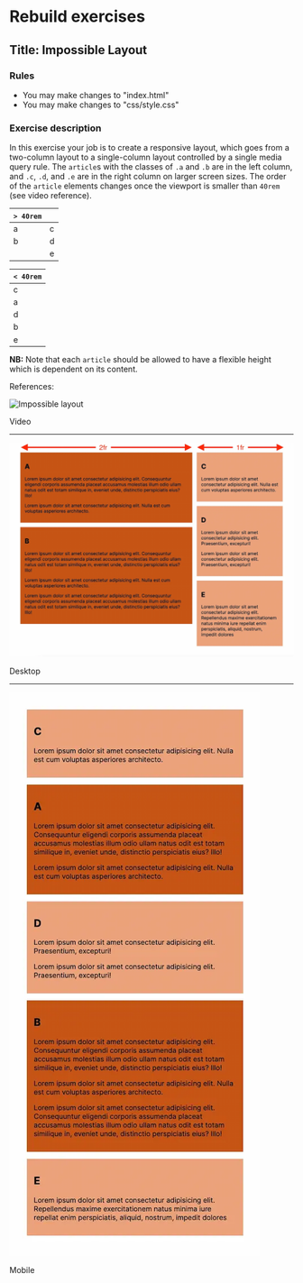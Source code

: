 # Rebuild exercises

## Title: Impossible Layout

### Rules

- You may make changes to "index.html"
- You may make changes to "css/style.css"

### Exercise description

In this exercise your job is to create a responsive layout, which goes from a two-column layout to a single-column layout controlled by a single media query rule. The `article`s with the classes of `.a` and `.b` are in the left column, and `.c`, `.d`, and `.e` are in the right column on larger screen sizes. The order of the `article` elements changes once the viewport is smaller than `40rem` (see video reference).

| `> 40rem` |     |
| --------- | --- |
| a         | c   |
| b         | d   |
|           | e   |

| `< 40rem` |
| --------- |
| c         |
| a         |
| d         |
| b         |
| e         |

**NB:** Note that each `article` should be allowed to have a flexible height which is dependent on its content.

References:

![Impossible layout](impossible-layout.gif "Impossible layout")

Video

---

![Impossible layout desktop](impossible-layout-desktop.webp "Impossible layout desktop")

Desktop

---

![Impossible layout mobile](impossible-layout-mobile.webp "Impossible layout mobile")

Mobile
